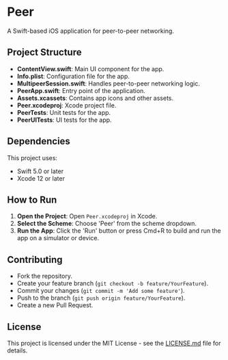 # Peer

A Swift-based iOS application for peer-to-peer networking.

## Project Structure

- **ContentView.swift**: Main UI component for the app.
- **Info.plist**: Configuration file for the app.
- **MultipeerSession.swift**: Handles peer-to-peer networking logic.
- **PeerApp.swift**: Entry point of the application.
- **Assets.xcassets**: Contains app icons and other assets.
- **Peer.xcodeproj**: Xcode project file.
- **PeerTests**: Unit tests for the app.
- **PeerUITests**: UI tests for the app.

## Dependencies

This project uses:

- Swift 5.0 or later
- Xcode 12 or later

## How to Run

1. **Open the Project**: Open `Peer.xcodeproj` in Xcode.
2. **Select the Scheme**: Choose 'Peer' from the scheme dropdown.
3. **Run the App**: Click the 'Run' button or press Cmd+R to build and run the app on a simulator or device.

## Contributing

- Fork the repository.
- Create your feature branch (`git checkout -b feature/YourFeature`).
- Commit your changes (`git commit -m 'Add some feature'`).
- Push to the branch (`git push origin feature/YourFeature`).
- Create a new Pull Request.

## License

This project is licensed under the MIT License - see the [LICENSE.md](LICENSE.md) file for details.
